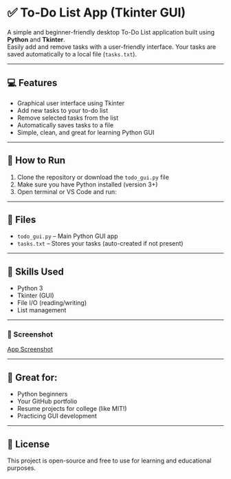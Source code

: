 # ✅ To-Do List App (Tkinter GUI)

A simple and beginner-friendly desktop To-Do List application built using **Python** and **Tkinter**.  
Easily add and remove tasks with a user-friendly interface. Your tasks are saved automatically to a local file (`tasks.txt`).

---

## 💻 Features

- Graphical user interface using Tkinter
- Add new tasks to your to-do list
- Remove selected tasks from the list
- Automatically saves tasks to a file
- Simple, clean, and great for learning Python GUI

---

## 🚀 How to Run

1. Clone the repository or download the `todo_gui.py` file
2. Make sure you have Python installed (version 3+)
3. Open terminal or VS Code and run:


---

## 📁 Files

- `todo_gui.py` – Main Python GUI app
- `tasks.txt` – Stores your tasks (auto-created if not present)

---

## 🧠 Skills Used

- Python 3
- Tkinter (GUI)
- File I/O (reading/writing)
- List management

---

### 📸 Screenshot
[App Screenshot](images/screenshot.png)




---

## 📌 Great for:
- Python beginners
- Your GitHub portfolio
- Resume projects for college (like MIT!)
- Practicing GUI development

---

## 📜 License

This project is open-source and free to use for learning and educational purposes.
